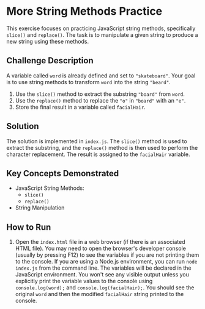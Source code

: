 # More String Methods Practice

This exercise focuses on practicing JavaScript string methods, specifically `slice()` and `replace()`. The task is to manipulate a given string to produce a new string using these methods.

## Challenge Description

A variable called `word` is already defined and set to `"skateboard"`.  Your goal is to use string methods to transform `word` into the string `"beard"`.

1.  Use the `slice()` method to extract the substring `"board"` from `word`.
2.  Use the `replace()` method to replace the `"o"` in `"board"` with an `"e"`.
3.  Store the final result in a variable called `facialHair`.

## Solution

The solution is implemented in `index.js`. The `slice()` method is used to extract the substring, and the `replace()` method is then used to perform the character replacement. The result is assigned to the `facialHair` variable.

## Key Concepts Demonstrated

*   JavaScript String Methods:
    *   `slice()`
    *   `replace()`
*   String Manipulation

## How to Run

1.  Open the `index.html` file in a web browser (if there is an associated HTML file). You may need to open the browser's developer console (usually by pressing F12) to see the variables if you are not printing them to the console. If you are using a Node.js environment, you can run `node index.js` from the command line. The variables will be declared in the JavaScript environment. You won't see any visible output unless you explicitly print the variable values to the console using `console.log(word);` and `console.log(facialHair);`. You should see the original `word` and then the modified `facialHair` string printed to the console.